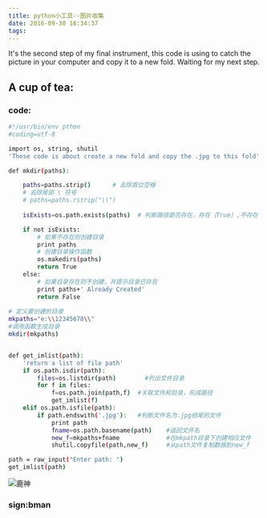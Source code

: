 ```yaml
---
title: python小工具--图片收集
date: 2016-09-30 16:34:37
tags:
---
```

It's the second step of my final instrument, this code is using to catch the picture in your computer and
copy it to a new fold. Waiting for my next step.

## A cup of tea:

### code:
``` bash
#!/usr/bin/env pthon
#coding=utf-8

import os, string, shutil
'These code is about create a new fold and copy the .jpg to this fold'

def mkdir(paths):

    paths=paths.strip()      # 去除首位空格
    # 去除尾部 \ 符号
    # paths=paths.rstrip("\\")
 
    isExists=os.path.exists(paths)  # 判断路径是否存在，存在（True）,不存在（False）

    if not isExists:
        # 如果不存在则创建目录
        print paths
        # 创建目录操作函数
        os.makedirs(paths)
        return True
    else:
        # 如果目录存在则不创建，并提示目录已存在
        print paths+' Already Created'
        return False
 
# 定义要创建的目录
mkpaths="e:\\12345678\\"
#调用函数生成目录
mkdir(mkpaths)


def get_imlist(path):
	'return a list of file path'
	if os.path.isdir(path):
		files=os.listdir(path)        #列出文件目录
		for f in files:
			f=os.path.join(path,f)	#关联文件和目录，形成路径
			get_imlist(f)
	elif os.path.isfile(path):
		if path.endswith('.jpg'):	#判断文件名为.jpg结尾的文件
			print path
			fname=os.path.basename(path)    #返回文件名
			new_f=mkpaths+fname				#在mkpath目录下创建相应文件
			shutil.copyfile(path,new_f)		#从path文件复制数据到new_f

path = raw_input("Enter path: ")
get_imlist(path)

```
![鹿神](/upload_image/lu22.jpg)

### sign:bman